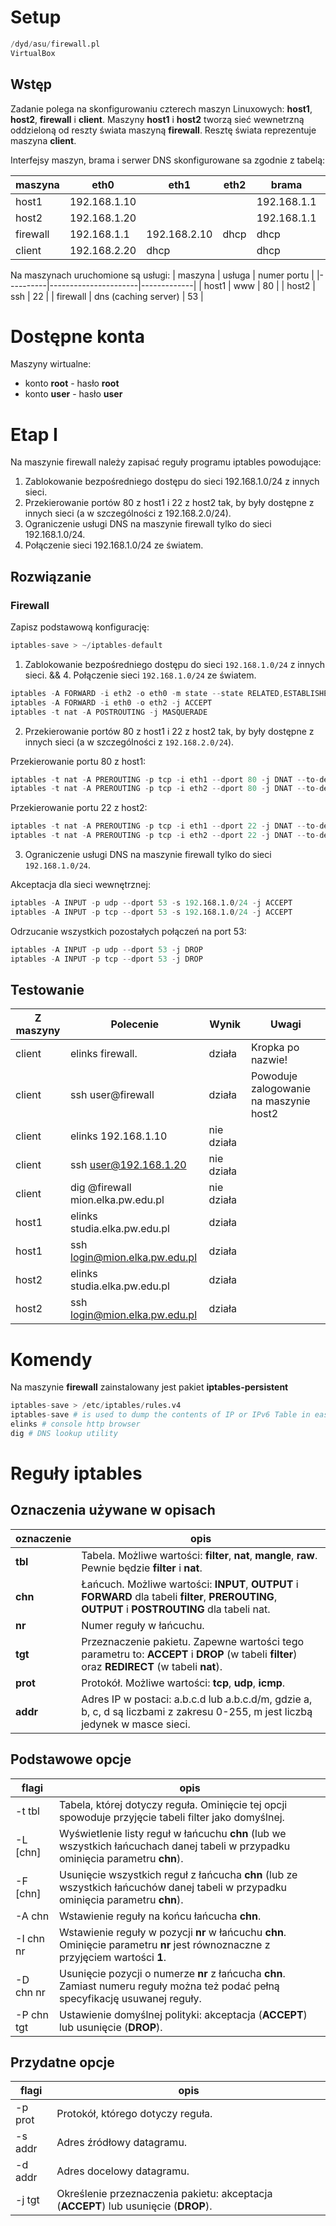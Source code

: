 # Setup

```s
/dyd/asu/firewall.pl
VirtualBox
```

## Wstęp

Zadanie polega na skonfigurowaniu czterech maszyn Linuxowych: **host1**, **host2**, **firewall** i **client**. Maszyny **host1** i **host2** tworzą sieć wewnetrzną oddzieloną od reszty świata maszyną **firewall**. Resztę świata reprezentuje maszyna **client**.

Interfejsy maszyn, brama i serwer DNS skonfigurowane sa zgodnie z tabelą:

| maszyna  | eth0         | eth1         | eth2 | brama       | DNS         |
|----------|--------------|--------------|------|-------------|-------------|
| host1    | 192.168.1.10 |              |      | 192.168.1.1 | 192.168.1.1 |
| host2    | 192.168.1.20 |              |      | 192.168.1.1 | 192.168.1.1 |
| firewall | 192.168.1.1  | 192.168.2.10 | dhcp | dhcp        | dhcp        |
| client   | 192.168.2.20 | dhcp         |      | dhcp        | dhcp        |

Na maszynach uruchomione są usługi:
| maszyna  | usługa               | numer portu |
|----------|----------------------|-------------|
| host1    | www                  | 80          |
| host2    | ssh                  | 22          |
| firewall | dns (caching server) | 53          |

# Dostępne konta

Maszyny wirtualne:
- konto **root** - hasło **root**
- konto **user** - hasło **user**

# Etap I

Na maszynie firewall należy zapisać reguły programu iptables powodujące:
1. Zablokowanie bezpośredniego dostępu do sieci 192.168.1.0/24 z innych sieci.
2. Przekierowanie portów 80 z host1 i 22 z host2 tak, by były dostępne z innych sieci (a w szczególności z 192.168.2.0/24).
3. Ograniczenie usługi DNS na maszynie firewall tylko do sieci 192.168.1.0/24.
4. Połączenie sieci 192.168.1.0/24 ze światem.

## Rozwiązanie

### Firewall

Zapisz podstawową konfigurację:
```s
iptables-save > ~/iptables-default
```

1. Zablokowanie bezpośredniego dostępu do sieci `192.168.1.0/24` z innych sieci. && 4. Połączenie sieci `192.168.1.0/24` ze światem.

```s
iptables -A FORWARD -i eth2 -o eth0 -m state --state RELATED,ESTABLISHED -j ACCEPT
iptables -A FORWARD -i eth0 -o eth2 -j ACCEPT
iptables -t nat -A POSTROUTING -j MASQUERADE
```

2. Przekierowanie portów 80 z host1 i 22 z host2 tak, by były dostępne z innych sieci (a w szczególności z `192.168.2.0/24`).

Przekierowanie portu 80 z host1:
```s
iptables -t nat -A PREROUTING -p tcp -i eth1 --dport 80 -j DNAT --to-destination 192.168.1.10:80
iptables -t nat -A PREROUTING -p tcp -i eth2 --dport 80 -j DNAT --to-destination 192.168.1.10:80
```

Przekierowanie portu 22 z host2:
```s
iptables -t nat -A PREROUTING -p tcp -i eth1 --dport 22 -j DNAT --to-destination 192.168.1.20:22
iptables -t nat -A PREROUTING -p tcp -i eth2 --dport 22 -j DNAT --to-destination 192.168.1.20:22
```

3. Ograniczenie usługi DNS na maszynie firewall tylko do sieci `192.168.1.0/24`.

Akceptacja dla sieci wewnętrznej:
```s
iptables -A INPUT -p udp --dport 53 -s 192.168.1.0/24 -j ACCEPT
iptables -A INPUT -p tcp --dport 53 -s 192.168.1.0/24 -j ACCEPT
```

Odrzucanie wszystkich pozostałych połączeń na port 53:
```s
iptables -A INPUT -p udp --dport 53 -j DROP
iptables -A INPUT -p tcp --dport 53 -j DROP
```


## Testowanie

| Z maszyny | Polecenie                         | Wynik      | Uwagi                                  |
|-----------|-----------------------------------|------------|----------------------------------------|
| client    | elinks firewall.                  | działa     | Kropka po nazwie!                      |
| client    | ssh user@firewall                 | działa     | Powoduje zalogowanie na maszynie host2 |
| client    | elinks 192.168.1.10               | nie działa |                                        |
| client    | ssh user@192.168.1.20             | nie działa |                                        |
| client    | dig @firewall mion.elka.pw.edu.pl | nie działa |                                        |
| host1     | elinks studia.elka.pw.edu.pl         | działa     |                                        |
| host1     | ssh login@mion.elka.pw.edu.pl     | działa     |                                        |
| host2     | elinks studia.elka.pw.edu.pl         | działa     |                                        |
| host2     | ssh login@mion.elka.pw.edu.pl     | działa     |                                        |


# Komendy

Na maszynie **firewall** zainstalowany jest pakiet **iptables-persistent**
```s
iptables-save > /etc/iptables/rules.v4
iptables-save # is used to dump the contents of IP or IPv6 Table in easily parseable format either to STDOUT or to a specified file.
elinks # console http browser
dig # DNS lookup utility
```

# Reguły iptables

## Oznaczenia używane w opisach

| oznaczenie | opis                                                                                                                                               |
|------------|----------------------------------------------------------------------------------------------------------------------------------------------------|
| **tbl**    | Tabela. Możliwe wartości: **filter**, **nat**, **mangle**, **raw**.  Pewnie będzie **filter** i **nat**.                                           |
| **chn**    | Łańcuch. Możliwe wartości: **INPUT**, **OUTPUT** i **FORWARD** dla tabeli **filter**, **PREROUTING**, **OUTPUT** i **POSTROUTING** dla tabeli nat. |
| **nr**     | Numer reguły w łańcuchu.                                                                                                                           |
| **tgt**    | Przeznaczenie pakietu. Zapewne wartości tego parametru to: **ACCEPT** i **DROP** (w tabeli **filter**) oraz **REDIRECT** (w tabeli **nat**).       |
| **prot**   | Protokół. Możliwe wartości: **tcp**, **udp**, **icmp**.                                                                                            |
| **addr**   | Adres IP w postaci: a.b.c.d lub a.b.c.d/m, gdzie a, b, c, d są liczbami z zakresu 0-255, m jest liczbą jedynek w masce sieci.                      |


## Podstawowe opcje

| flagi      | opis                                                                                                                              |
|------------|-----------------------------------------------------------------------------------------------------------------------------------|
| -t tbl     | Tabela, której dotyczy reguła. Ominięcie tej opcji spowoduje przyjęcie tabeli filter jako domyślnej.                              |
| -L [chn]   | Wyświetlenie listy reguł w łańcuchu **chn** (lub we wszystkich łańcuchach danej tabeli w przypadku ominięcia parametru **chn**).  |
| -F [chn]   | Usunięcie wszystkich reguł z łańcucha **chn** (lub ze wszystkich łańcuchów danej tabeli w przypadku ominięcia parametru **chn**). |
| -A chn     | Wstawienie reguły na końcu łańcucha **chn**.                                                                                      |
| -I chn nr  | Wstawienie reguły w pozycji **nr** w łańcuchu **chn**. Ominięcie parametru **nr** jest równoznaczne z przyjęciem wartości **1**.  |
| -D chn nr  | Usunięcie pozycji o numerze **nr** z łańcucha **chn**. Zamiast numeru reguły można też podać pełną specyfikację usuwanej reguły.  |
| -P chn tgt | Ustawienie domyślnej polityki: akceptacja (**ACCEPT**) lub usunięcie (**DROP**).                                                  |

## Przydatne opcje


| flagi   | opis                                                                                |
|---------|-------------------------------------------------------------------------------------|
| -p prot | Protokół, którego dotyczy reguła.                                                   |
| -s addr | Adres źródłowy datagramu.                                                           |
| -d addr | Adres docelowy datagramu.                                                           |
| -j tgt  | Określenie przeznaczenia pakietu: akceptacja (**ACCEPT**) lub usunięcie (**DROP**). |

